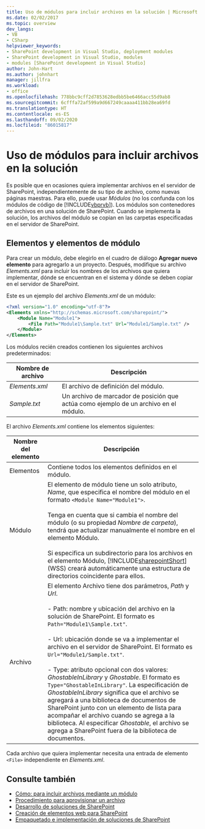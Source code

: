 ```yaml
---
title: Uso de módulos para incluir archivos en la solución | Microsoft Docs
ms.date: 02/02/2017
ms.topic: overview
dev_langs:
- VB
- CSharp
helpviewer_keywords:
- SharePoint development in Visual Studio, deployment modules
- SharePoint development in Visual Studio, modules
- modules [SharePoint development in Visual Studio]
author: John-Hart
ms.author: johnhart
manager: jillfra
ms.workload:
- office
ms.openlocfilehash: 778bbc9cff2d7853628edbb5be6466acc55d9ab8
ms.sourcegitcommit: 6cfffa72af599a9d667249caaaa411bb28ea69fd
ms.translationtype: HT
ms.contentlocale: es-ES
ms.lasthandoff: 09/02/2020
ms.locfileid: "86015817"
---
```

# <a name="use-modules-to-include-files-in-the-solution"></a>Uso de módulos para incluir archivos en la solución
  Es posible que en ocasiones quiera implementar archivos en el servidor de SharePoint, independientemente de su tipo de archivo, como nuevas páginas maestras. Para ello, puede usar *Módulos* (no los confunda con los módulos de código de [!INCLUDE[vbprvb](../sharepoint/includes/vbprvb-md.md)]). Los módulos son contenedores de archivos en una solución de SharePoint. Cuando se implementa la solución, los archivos del módulo se copian en las carpetas especificadas en el servidor de SharePoint.

## <a name="module-items-and-elements"></a>Elementos y elementos de módulo
 Para crear un módulo, debe elegirlo en el cuadro de diálogo **Agregar nuevo elemento** para agregarlo a un proyecto. Después, modifique su archivo *Elements.xml* para incluir los nombres de los archivos que quiera implementar, dónde se encuentran en el sistema y dónde se deben copiar en el servidor de SharePoint.

 Este es un ejemplo del archivo *Elements.xml* de un módulo:

```xml
<?xml version="1.0" encoding="utf-8"?>
<Elements xmlns="http://schemas.microsoft.com/sharepoint/">
    <Module Name="Module1">
        <File Path="Module1\Sample.txt" Url="Module1/Sample.txt" />
    </Module>
</Elements>

```

 Los módulos recién creados contienen los siguientes archivos predeterminados:

|Nombre de archivo|Descripción|
|---------------|-----------------|
|*Elements.xml*|El archivo de definición del módulo.|
|*Sample.txt*|Un archivo de marcador de posición que actúa como ejemplo de un archivo en el módulo.|

 El archivo *Elements.xml* contiene los elementos siguientes:

|Nombre del elemento|Descripción|
|------------------|-----------------|
|Elementos|Contiene todos los elementos definidos en el módulo.|
|Módulo|El elemento de módulo tiene un solo atributo, *Name*, que especifica el nombre del módulo en el formato `<Module Name="Module1">`.<br /><br /> Tenga en cuenta que si cambia el nombre del módulo (o su propiedad *Nombre de carpeta*), tendrá que actualizar manualmente el nombre en el elemento Módulo.<br /><br /> Si especifica un subdirectorio para los archivos en el elemento Módulo, [!INCLUDE[sharepointShort](../sharepoint/includes/sharepointshort-md.md)] (WSS) creará automáticamente una estructura de directorios coincidente para ellos.|
|Archivo|El elemento Archivo tiene dos parámetros, *Path* y *Url*.<br /><br /> - Path: nombre y ubicación del archivo en la solución de SharePoint. El formato es `Path="Module1\Sample.txt"`.<br /><br /> - Url: ubicación donde se va a implementar el archivo en el servidor de SharePoint. El formato es `Url="Module1/Sample.txt"`.<br /><br /> - Type: atributo opcional con dos valores: *GhostableInLibrary* y *Ghostable*. El formato es `Type="GhostableInLibrary"`. La especificación de *GhostableInLibrary* significa que el archivo se agregará a una biblioteca de documentos de SharePoint junto con un elemento de lista para acompañar el archivo cuando se agrega a la biblioteca. Al especificar *Ghostable*, el archivo se agrega a SharePoint fuera de la biblioteca de documentos.|

 Cada archivo que quiera implementar necesita una entrada de elemento `<File>` independiente en *Elements.xml*.

## <a name="see-also"></a>Consulte también
- [Cómo: para incluir archivos mediante un módulo](../sharepoint/how-to-include-files-by-using-a-module.md)
- [Procedimiento para aprovisionar un archivo](/previous-versions/office/developer/sharepoint-2010/ms441170(v=office.14))
- [Desarrollo de soluciones de SharePoint](../sharepoint/developing-sharepoint-solutions.md)
- [Creación de elementos web para SharePoint](../sharepoint/creating-web-parts-for-sharepoint.md)
- [Empaquetado e implementación de soluciones de SharePoint](../sharepoint/packaging-and-deploying-sharepoint-solutions.md)
